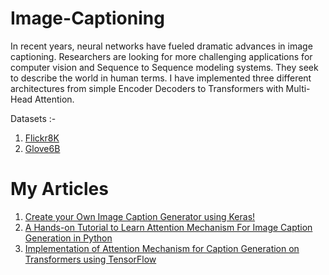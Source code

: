 # Image-Captioning
In recent years, neural networks have fueled dramatic advances in image captioning. Researchers are looking for more challenging applications for computer vision and Sequence to Sequence modeling systems. They seek to describe the world in human terms. I have implemented three different architectures from simple Encoder Decoders to Transformers with Multi-Head Attention.    

Datasets :-  
1. [Flickr8K](https://academictorrents.com/details/9dea07ba660a722ae1008c4c8afdd303b6f6e53b)    
2. [Glove6B](https://nlp.stanford.edu/projects/glove/)


# My Articles 
1. [Create your Own Image Caption Generator using Keras!](https://www.analyticsvidhya.com/blog/2020/11/create-your-own-image-caption-generator-using-keras/)   
2. [A Hands-on Tutorial to Learn Attention Mechanism For Image Caption Generation in Python](https://www.analyticsvidhya.com/blog/2020/11/attention-mechanism-for-caption-generation/)   
3. [Implementation of Attention Mechanism for Caption Generation on Transformers using TensorFlow](https://www.analyticsvidhya.com/blog/2021/01/implementation-of-attention-mechanism-for-caption-generation-on-transformers-using-tensorflow/)
